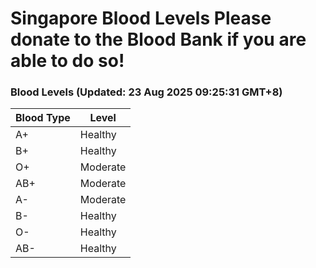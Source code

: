 Singapore Blood Levels
 Please donate to the Blood Bank if you are able to do so!
================================================================================================================================

### Blood Levels (Updated: 23 Aug 2025 09:25:31 GMT+8)
| Blood Type | Level     |
|------------|-----------|
| A+     | Healthy |
| B+     | Healthy |
| O+     | Moderate |
| AB+     | Moderate |
| A-     | Moderate |
| B-     | Healthy |
| O-     | Healthy |
| AB-     | Healthy |

